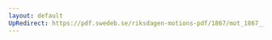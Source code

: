 ```yaml
---
layout: default
UpRedirect: https://pdf.swedeb.se/riksdagen-motions-pdf/1867/mot_1867__ak__00263.pdf
---
```

